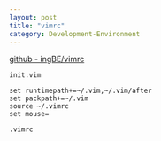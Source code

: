 ```yaml
---
layout: post
title: "vimrc"
category: Development-Environment
---
```


[github - ingBE/vimrc](https://github.com/ingBE/vimrc)

`init.vim`

```vim
set runtimepath+=~/.vim,~/.vim/after
set packpath+=~/.vim
source ~/.vimrc
set mouse=
```

`.vimrc`


